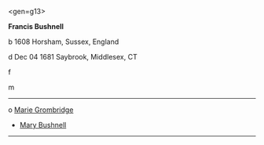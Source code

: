 <gen=g13>

<b>Francis Bushnell</b>

b 1608 Horsham, Sussex, England

d Dec 04 1681 Saybrook, Middlesex, CT

f

m

<hr>

o [Marie Grombridge](../g13/marie_grombridge.md)

- [Mary Bushnell](../g12/mary_bushnell.md)

<hr>